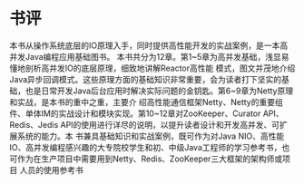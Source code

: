 


# 书评

本书从操作系统底层的IO原理入手，同时提供高性能开发的实战案例，是一本高并发Java编程应用基础图书。 本书共分为12章。第1~5章为高并发基础，浅显易懂地剖析高并发IO的底层原理，细致地讲解Reactor高性能
模式，图文并茂地介绍Java异步回调模式。这些原理方面的基础知识非常重要，会为读者打下坚实的基础，也是日常开发Java后台应用时解决实际问题的金钥匙。第6~9章为Netty原理和实战，是本书的重中之重，主要介
绍高性能通信框架Netty、Netty的重要组件、单体IM的实战设计和模块实现。第10~12章对ZooKeeper、Curator API、Redis、Jedis API的使用进行详尽的说明，以提升读者设计和开发高并发、可扩展系统的能力。本
书兼具基础知识和实战案例，既可作为对Java NIO、高性能IO、高并发编程感兴趣的大专院校学生和初、中级Java工程师的学习参考书，也可作为在生产项目中需要用到Netty、Redis、ZooKeeper三大框架的架构师或项目
人员的使用参考书

